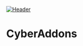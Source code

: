 [![Header](https://u.teknik.io/6H3Tw.png)](https://github.com/Eviechu/cyberaddons)

# CyberAddons
 
